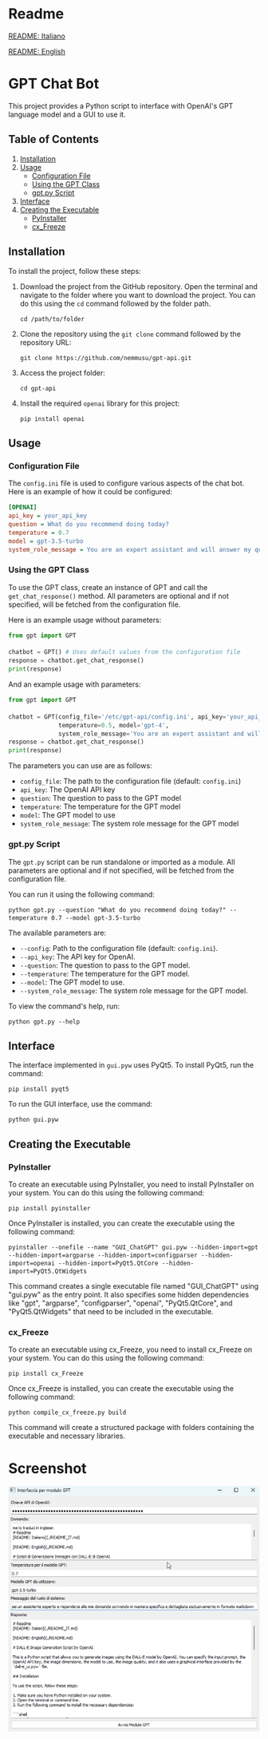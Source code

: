 # Readme
[README: Italiano](./README_IT.md)

[README: English](./README.md)

# GPT Chat Bot
This project provides a Python script to interface with OpenAI's GPT language model and a GUI to use it.

## Table of Contents
1. [Installation](#installation)
2. [Usage](#usage)
   - [Configuration File](#configuration-file)
   - [Using the GPT Class](#using-the-gpt-class)
   - [gpt.py Script](#gptpy-script)
3. [Interface](#interface)
4. [Creating the Executable](#creating-the-executable)
   - [PyInstaller](#pyinstaller)
   - [cx_Freeze](#cxfreeze)

## Installation <a name="installation"></a>
To install the project, follow these steps:

1. Download the project from the GitHub repository. Open the terminal and navigate to the folder where you want to download the project. You can do this using the `cd` command followed by the folder path.
    ```shell
    cd /path/to/folder
    ```
2. Clone the repository using the `git clone` command followed by the repository URL:
    ```shell
    git clone https://github.com/nemmusu/gpt-api.git
    ```
3. Access the project folder:
    ```shell
    cd gpt-api
    ```
4. Install the required `openai` library for this project:
    ```shell
    pip install openai
    ```

## Usage <a name="usage"></a>

### Configuration File <a name="configuration-file"></a>
The `config.ini` file is used to configure various aspects of the chat bot. Here is an example of how it could be configured:

```ini
[OPENAI]
api_key = your_api_key
question = What do you recommend doing today?
temperature = 0.7
model = gpt-3.5-turbo
system_role_message = You are an expert assistant and will answer my questions in a specific and detailed manner using markdown format.
```

### Using the GPT Class <a name="using-the-gpt-class"></a>
To use the GPT class, create an instance of GPT and call the `get_chat_response()` method. All parameters are optional and if not specified, will be fetched from the configuration file.

Here is an example usage without parameters:
```python
from gpt import GPT

chatbot = GPT() # Uses default values from the configuration file
response = chatbot.get_chat_response()
print(response)
```

And an example usage with parameters:
```python
from gpt import GPT

chatbot = GPT(config_file='/etc/gpt-api/config.ini', api_key='your_api_key', question='What is the meaning of life?', 
              temperature=0.5, model='gpt-4', 
              system_role_message='You are an expert assistant and will answer my questions in a specific and detailed manner using markdown format.')
response = chatbot.get_chat_response()
print(response)
```

The parameters you can use are as follows:

- `config_file`: The path to the configuration file (default: `config.ini`)
- `api_key`: The OpenAI API key
- `question`: The question to pass to the GPT model
- `temperature`: The temperature for the GPT model
- `model`: The GPT model to use
- `system_role_message`: The system role message for the GPT model

### gpt.py Script <a name="gptpy-script"></a>
The `gpt.py` script can be run standalone or imported as a module. All parameters are optional and if not specified, will be fetched from the configuration file.

You can run it using the following command:
```shell
python gpt.py --question "What do you recommend doing today?" --temperature 0.7 --model gpt-3.5-turbo
```
The available parameters are:

- `--config`: Path to the configuration file (default: `config.ini`).
- `--api_key`: The API key for OpenAI.
- `--question`: The question to pass to the GPT model.
- `--temperature`: The temperature for the GPT model.
- `--model`: The GPT model to use.
- `--system_role_message`: The system role message for the GPT model.

To view the command's help, run:
```shell
python gpt.py --help
```

## Interface <a name="interface"></a>
The interface implemented in `gui.pyw` uses PyQt5. To install PyQt5, run the command:
```shell
pip install pyqt5
```
To run the GUI interface, use the command:
```shell
python gui.pyw
```

## Creating the Executable <a name="creating-the-executable"></a>

### PyInstaller <a name="pyinstaller"></a>
To create an executable using PyInstaller, you need to install PyInstaller on your system. You can do this using the following command:

```
pip install pyinstaller
```

Once PyInstaller is installed, you can create the executable using the following command:

```
pyinstaller --onefile --name "GUI_ChatGPT" gui.pyw --hidden-import=gpt --hidden-import=argparse --hidden-import=configparser --hidden-import=openai --hidden-import=PyQt5.QtCore --hidden-import=PyQt5.QtWidgets
```

This command creates a single executable file named "GUI_ChatGPT" using "gui.pyw" as the entry point. It also specifies some hidden dependencies like "gpt", "argparse", "configparser", "openai", "PyQt5.QtCore", and "PyQt5.QtWidgets" that need to be included in the executable.

### cx_Freeze <a name="cxfreeze"></a>
To create an executable using cx_Freeze, you need to install cx_Freeze on your system. You can do this using the following command:

```
pip install cx_Freeze
```

Once cx_Freeze is installed, you can create the executable using the following command:

```
python compile_cx_freeze.py build
```

This command will create a structured package with folders containing the executable and necessary libraries.

# Screenshot

![Screenshot GPT API](https://github.com/nemmusu/gpt-api/blob/main/screenshots/interface-screenshot.png)